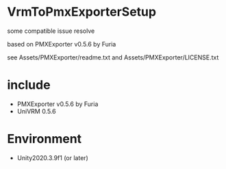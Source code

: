 # VrmToPmxExporterSetup
some compatible issue resolve

based on PMXExporter v0.5.6 by Furia

see Assets/PMXExporter/readme.txt and Assets/PMXExporter/LICENSE.txt

# include
- PMXExporter v0.5.6 by Furia
- UniVRM 0.5.6

# Environment
- Unity2020.3.9f1 (or later)
